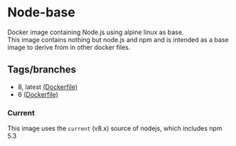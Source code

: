 # Node-base

Docker image containing Node.js using alpine linux as base.  
This image contains nothing but node.js and npm and is intended as a base image to derive from in other docker files.

## Tags/branches

* 8, latest [(Dockerfile)](https://github.com/jitesoft/docker-node-base/blob/8/Dockerfile)
* 6 [(Dockerfile)](https://github.com/jitesoft/docker-node-base/blob/6/Dockerfile)

### Current

This image uses the `current` (v8.x) source of nodejs, which includes npm 5.3